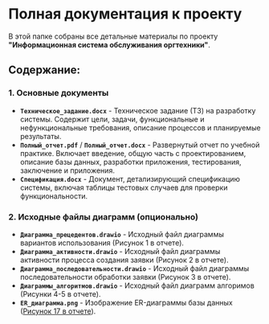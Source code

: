 # Полная документация к проекту

В этой папке собраны все детальные материалы по проекту **"Информационная система обслуживания оргтехники"**.

## Содержание:

### 1. Основные документы
*   **`Техническое_задание.docx`** - Техническое задание (ТЗ) на разработку системы. Содержит цели, задачи, функциональные и нефункциональные требования, описание процессов и планируемые результаты.
*   **`Полный_отчет.pdf`** / **`Полный_отчет.docx`** - Развернутый отчет по учебной практике. Включает введение, общую часть с проектированием, описание базы данных, разработки приложения, тестирования, заключение и приложения.
*   **`Спецификация.docx`** - Документ, детализирующий спецификацию системы, включая таблицы тестовых случаев для проверки функциональности.

### 2. Исходные файлы диаграмм (опционально)
*   **`Диаграмма_прецедентов.drawio`** - Исходный файл диаграммы вариантов использования (Рисунок 1 в отчете).
*   **`Диаграмма_активности.drawio`** - Исходный файл диаграммы активности процесса создания заявки (Рисунок 2 в отчете).
*   **`Диаграмма_последовательности.drawio`** - Исходный файл диаграммы последовательности обработки заявки (Рисунок 3 в отчете).
*   **`Диаграммы_алгоритмов.drawio`** - Исходный файл диаграмм алгоримов (Рисунки 4-5 в отчете).
*   **`ER_диаграмма.png`** - Изображение ER-диаграммы базы данных ([Рисунок 17 в отчете](./ER_диаграмма.png)).
